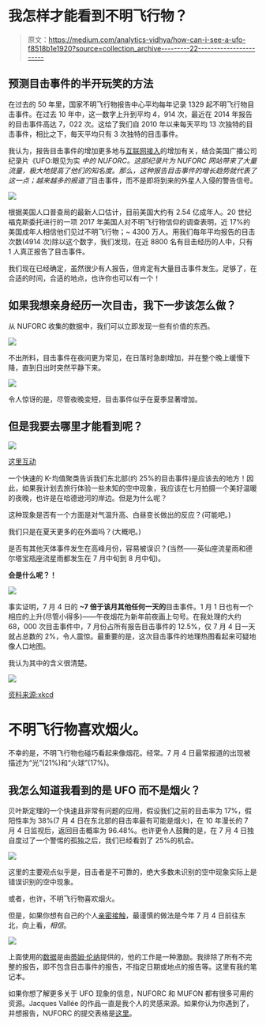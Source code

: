 # 我怎样才能看到不明飞行物？

> 原文：<https://medium.com/analytics-vidhya/how-can-i-see-a-ufo-f8518b1e1920?source=collection_archive---------22----------------------->

## 预测目击事件的半开玩笑的方法

在过去的 50 年里，国家不明飞行物报告中心平均每年记录 1329 起不明飞行物目击事件。在过去 10 年中，这一数字上升到平均 4，914 次，最近在 2014 年报告的目击事件高达 7，022 次。这给了我们自 2010 年以来每天平均 13 次独特的目击事件，相比之下，每天平均只有 3 次独特的目击事件。

我认为，报告目击事件的增加更多地与[互联网接入](https://ourworldindata.org/internet)的增加有关，结合美国广播公司纪录片《UFO:眼见为实 *中的 NUFORC。*这部纪录片为 NUFORC 网站带来了大量流量，极大地提高了他们的知名度。那么，这种报告目击事件的增长趋势就代表了这一点；越来越多的*报道了*目击事件，而不是即将到来的外星人入侵的警告信号。

![](img/6b17836e4189ad9896b4612249855835.png)

根据美国人口普查局的最新人口估计，目前美国大约有 2.54 亿成年人。20 世纪福克斯委托进行的一项 2017 年美国人对不明飞行物信仰的调查表明，近 17%的美国成年人相信他们见过不明飞行物；~ 4300 万人。用我们每年平均报告的目击次数(4914 次)除以这个数字，我们发现，在近 8800 名有目击经历的人中，只有 1 人真正报告了目击事件。

我们现在已经确定，虽然很少有人报告，但肯定有大量目击事件发生。足够了，在合适的时间，合适的地点，也许你也可以有一个！

## 如果我想亲身经历一次目击，我下一步该怎么做？

从 NUFORC 收集的数据中，我们可以立即发现一些有价值的东西。

![](img/f843bd3ff1386d39c76c45058ed09ad6.png)

不出所料，目击事件在夜间更为常见，在日落时急剧增加，并在整个晚上缓慢下降，直到日出时突然平静下来。

![](img/0eb4170ed401ff2adf8a55f71e804400.png)

令人惊讶的是，尽管夜晚变短，目击事件似乎在夏季显著增加。

## 但是我要去哪里才能看到呢？

[![](img/a97d23693a508383ca51f2e2afc4c050.png)](https://austiezr.github.io/Chloro)

[这里互动](https://austiezr.github.io/Chloro)

一个快速的 K-均值聚类告诉我们东北部(约 25%的目击事件)是应该去的地方！因此，如果我计划去旅行体验一些未知的空中现象，我应该在七月拍摄一个美好温暖的夜晚，也许是在哈德逊河的岸边。但是为什么呢？

这种现象是否有一个方面是对气温升高、白昼变长做出的反应？(可能吧。)

我们只是在夏天更多的在外面吗？(大概吧。)

是否有其他天体事件发生在高峰月份，容易被误识？(当然——英仙座流星雨和德尔塔宝瓶座流星雨都发生在 7 月中旬到 8 月中旬)。

**会是什么呢？！**

![](img/408e0d64f9ddfc7223840d6d417d6b65.png)

事实证明，7 月 4 日的 **~7 倍于该月其他任何一天的**目击事件。1 月 1 日也有一个相应的上升(尽管小得多)——午夜烟花为新年前夜画上句号。在我处理的大约 68，000 次目击事件中，7 月份占所有报告目击事件的 12.5%，仅 7 月 4 日一天就占总数的 2%，令人震惊。最重要的是，这次目击事件的地理热图看起来可疑地像人口地图。

我认为其中的含义很清楚。

[![](img/dd3f9446fbcb17bdb76a8de2b7ec3ccf.png)](https://xkcd.com/1138/)

[资料来源:xkcd](https://xkcd.com/1138/)

# 不明飞行物喜欢烟火。

不幸的是，不明飞行物也碰巧看起来像烟花。经常。7 月 4 日最常报道的出现被描述为“光”(21%)和“火球”(17%)。

## 我怎么知道我看到的是 UFO 而不是烟火？

贝叶斯定理的一个快速且非常有问题的应用，假设我们之前的目击率为 17%，假阳性率为 38%(7 月 4 日在东北部的目击率最有可能是烟火)，在 10 年漫长的 7 月 4 日监视后，返回目击概率为 96.48%。也许更令人鼓舞的是，在 7 月 4 日独自度过了一个警惕的孤独之后，我们已经看到了 25%的机会。

![](img/a22453c636af766aac734b20c8481dcd.png)

这里的主要观点似乎是，目击者是不可靠的，绝大多数未识别的空中现象实际上是错误识别的空中现象。

或者，也许，不明飞行物喜欢烟火。

但是，如果你想有自己的个人[亲密接触](https://en.wikipedia.org/wiki/Close_encounter)，最谨慎的做法是今年 7 月 4 日前往东北，向上看，*相信*。

[![](img/5ce8bef6cbbc703a9231173a2c5ddd5f.png)](https://youtu.be/fPzKhXgkjRk)

上面使用的[数据](https://data.world/timothyrenner/ufo-sightings)是由[蒂姆·伦纳](https://timothyrenner.github.io/)提供的，他的工作是一种激励。我排除了所有不完整的报告，即不包含目击事件的报告，不指定日期或地点的报告等。这里有我的笔记本。

如果你想了解更多关于 UFO 现象的信息，NUFORC 和 MUFON 都有很多可用的资源。Jacques Vallée 的作品一直是我个人的灵感来源。如果你认为你遇到了，并想报告，NUFORC 的提交表格是[这里](http://www.ufocenter.com/reportform.html)。